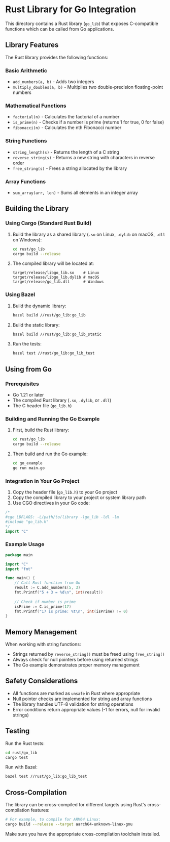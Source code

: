# Rust Library for Go Integration

This directory contains a Rust library (`go_lib`) that exposes C-compatible functions which can be called from Go applications.

## Library Features

The Rust library provides the following functions:

### Basic Arithmetic
- `add_numbers(a, b)` - Adds two integers
- `multiply_doubles(a, b)` - Multiplies two double-precision floating-point numbers

### Mathematical Functions
- `factorial(n)` - Calculates the factorial of a number
- `is_prime(n)` - Checks if a number is prime (returns 1 for true, 0 for false)
- `fibonacci(n)` - Calculates the nth Fibonacci number

### String Functions
- `string_length(s)` - Returns the length of a C string
- `reverse_string(s)` - Returns a new string with characters in reverse order
- `free_string(s)` - Frees a string allocated by the library

### Array Functions
- `sum_array(arr, len)` - Sums all elements in an integer array

## Building the Library

### Using Cargo (Standard Rust Build)

1. Build the library as a shared library (`.so` on Linux, `.dylib` on macOS, `.dll` on Windows):
   ```bash
   cd rust/go_lib
   cargo build --release
   ```

2. The compiled library will be located at:
   ```
   target/release/libgo_lib.so    # Linux
   target/release/libgo_lib.dylib # macOS
   target/release/go_lib.dll      # Windows
   ```

### Using Bazel

1. Build the dynamic library:
   ```bash
   bazel build //rust/go_lib:go_lib
   ```

2. Build the static library:
   ```bash
   bazel build //rust/go_lib:go_lib_static
   ```

3. Run the tests:
   ```bash
   bazel test //rust/go_lib:go_lib_test
   ```

## Using from Go

### Prerequisites
- Go 1.21 or later
- The compiled Rust library (`.so`, `.dylib`, or `.dll`)
- The C header file (`go_lib.h`)

### Building and Running the Go Example

1. First, build the Rust library:
   ```bash
   cd rust/go_lib
   cargo build --release
   ```

2. Then build and run the Go example:
   ```bash
   cd go_example
   go run main.go
   ```

### Integration in Your Go Project

1. Copy the header file (`go_lib.h`) to your Go project
2. Copy the compiled library to your project or system library path
3. Use CGO directives in your Go code:

```go
/*
#cgo LDFLAGS: -L/path/to/library -lgo_lib -ldl -lm
#include "go_lib.h"
*/
import "C"
```

### Example Usage

```go
package main

import "C"
import "fmt"

func main() {
    // Call Rust function from Go
    result := C.add_numbers(5, 3)
    fmt.Printf("5 + 3 = %d\n", int(result))
    
    // Check if number is prime
    isPrime := C.is_prime(17)
    fmt.Printf("17 is prime: %t\n", int(isPrime) != 0)
}
```

## Memory Management

When working with string functions:
- Strings returned by `reverse_string()` must be freed using `free_string()`
- Always check for null pointers before using returned strings
- The Go example demonstrates proper memory management

## Safety Considerations

- All functions are marked as `unsafe` in Rust where appropriate
- Null pointer checks are implemented for string and array functions
- The library handles UTF-8 validation for string operations
- Error conditions return appropriate values (-1 for errors, null for invalid strings)

## Testing

Run the Rust tests:
```bash
cd rust/go_lib
cargo test
```

Run with Bazel:
```bash
bazel test //rust/go_lib:go_lib_test
```

## Cross-Compilation

The library can be cross-compiled for different targets using Rust's cross-compilation features:

```bash
# For example, to compile for ARM64 Linux:
cargo build --release --target aarch64-unknown-linux-gnu
```

Make sure you have the appropriate cross-compilation toolchain installed.
